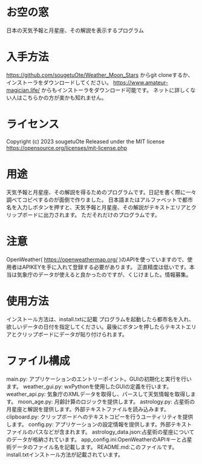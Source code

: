 # お空の窓
日本の天気予報と月星座、その解説を表示するプログラム

# 入手方法
https://github.com/sougetuOte/Weather_Moon_Stars
からgit cloneするか、インストーラをダウンロードしてください。
https://www.amateur-magician.life/
からもインストーラをダウンロード可能です。
ネットに詳しくない人はこちらかの方が楽かも知れません。

# ライセンス
Copyright (c) 2023 sougetuOte
Released under the MIT license
https://opensource.org/licenses/mit-license.php

# 用途
天気予報と月星座、その解説を得るためのプログラムです。日記を書く際に一々調べてコピペするのが面倒で作りました。
日本語またはアルファベットで都市名を入力しボタンを押すと、天気予報と月星座、その解説がテキストエリアとクリップボードに出力されます。
ただそれだけのプログラムです。

# 注意
OpenWeather( https://openweathermap.org/ )のAPIを使っていますので、使用者はAPIKEYを手に入れて登録する必要があります。
正直精度は低いです。本当は気象庁のデータが使えると良かったのですが、くじけました。情報募集。

# 使用方法
インストール方法は、install.txtに記載
プログラムを起動したら都市名を入れ、欲しいデータの日付を指定してください。最後にボタンを押したらテキストエリアとクリップボードにデータが貼り付けられます。

# ファイル構成
main.py: アプリケーションのエントリーポイント。GUIの初期化と実行を行います。
weather_gui.py: wxPythonを使用したGUIの定義を行います。
weather_api.py: 気象庁のXMLデータを取得し、パースして天気情報を取得します。
moon_age.py: 月齢計算のロジックを提供します。
astrology.py: 占星術の月星座と解説を提供します。外部テキストファイルを読み込みます。
clipboard.py: クリップボードへのテキストコピーを行うユーティリティを提供します。
config.py: アプリケーションの設定情報を提供します。外部テキストファイルのパスなどが含まれます。
astrology_data.json:占星術の星座についてのデータが格納されています。
app_config.ini:OpenWeatherのAPIキーと占星術データのファイル名を記載します。
README.md:このファイルです。
install.txtインストール方法が記載されています。
